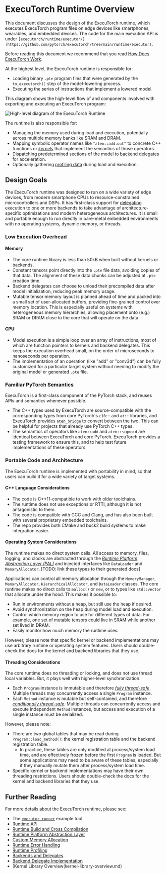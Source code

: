# ExecuTorch Runtime Overview

This document discusses the design of the ExecuTorch runtime, which executes
ExecuTorch program files on edge devices like smartphones, wearables, and
embedded devices. The code for the main execution API is under
`[executorch/runtime/executor/](https://github.com/pytorch/executorch/tree/main/runtime/executor)`.

Before reading this document we recommend that you read [How Does ExecuTorch
Work](intro-how-it-works.md).

At the highest level, the ExecuTorch runtime is responsible for:

* Loading binary `.pte` program files that were generated by the
  `to_executorch()` step of the model-lowering process.
* Executing the series of instructions that implement a lowered model.

This diagram shows the high-level flow of and components involved with exporting
and executing an ExecuTorch program:

![High-level diagram of the ExecuTorch
Runtime](/_static/img/runtime-overview-high-level.png)

The runtime is also responsible for:

* Managing the memory used during load and execution, potentially across
  multiple memory banks like SRAM and DRAM.
* Mapping symbolic operator names like `"aten::add.out"` to concrete C++
  functions or [_kernels_](kernel-library-overview.md) that implement the
  semantics of those operators.
* Dispatching predetermined sections of the model to [backend
  delegates](compiler-delegate-and-partitioner.md) for acceleration.
* Optionally gathering [profiling data](sdk-profiling.md) during load and
  execution.

## Design Goals

The ExecuTorch runtime was designed to run on a wide variety of edge devices,
from modern smartphone CPUs to resource-constrained microcontrollers and DSPs.
It has first-class support for
[delegating](compiler-delegate-and-partitioner.md) execution to one or more
backends to take advantage of architecture-specific optimizations and modern
heterogeneous architectures. It is small and portable enough to run directly in
bare-metal embedded environments with no operating systems, dynamic memory, or
threads.

### Low Execution Overhead

#### Memory

* The core runtime library is less than 50kB when built without kernels or
  backends.
* Constant tensors point directly into the `.pte` file data, avoiding copies of
  that data. The alignment of these data chunks can be adjusted at `.pte`
  creation time.
* Backend delegates can choose to unload their precompiled data after model
  initialization, reducing peak memory usage.
* Mutable tensor memory layout is planned ahead of time and packed into a small
  set of user-allocated buffers, providing fine-grained control over memory
  location. This is especially useful on systems with heterogeneous memory
  hierarchies, allowing placement onto (e.g.) SRAM or DRAM close to the core
  that will operate on the data.

#### CPU

* Model execution is a simple loop over an array of instructions, most of which
  are function pointers to kernels and backend delegates. This keeps the
  execution overhead small, on the order of microseconds to nanoseconds per
  operation.
* The implementation of an operation (like "add" or "conv3d") can be fully
  customized for a particular target system without needing to modify the
  original model or generated `.pte` file.

### Familiar PyTorch Semantics

ExecuTorch is a first-class component of the PyTorch stack, and reuses APIs and
semantics whenever possible.

* The C++ types used by ExecuTorch are source-compatible with the corresponding
  types from core PyTorch's `c10::` and `at::` libraries, and ExecuTorch
  provides
  [`aten_bridge`](https://github.com/pytorch/executorch/blob/main/extension/aten_util/aten_bridge.h)
  to convert between the two. This can be helpful for projects that already use
  PyTorch C++ types.
* The semantics of operators like `aten::add` and `aten::sigmoid` are identical
  between ExecuTorch and core PyTorch. ExecuTorch provides a testing framework
  to ensure this, and to help test future implementations of these operators.

### Portable Code and Architecture

The ExecuTorch runtime is implemented with portability in mind, so that users
can build it for a wide variety of target systems.

#### C++ Language Considerations

* The code is C++11-compatible to work with older toolchains.
* The runtime does not use exceptions or RTTI, although it is not antagonistic
  to them.
* The code is compatible with GCC and Clang, and has also been built with
  several proprietary embedded toolchains.
* The repo provides both CMake and buck2 build systems to make integration
  easier.

#### Operating System Considerations

The runtime makes no direct system calls. All access to memory, files, logging,
and clocks are abstracted through the [_Runtime Platform Abstraction Layer
(PAL)_](runtime-platform-abstraction-layer.md) and injected interfaces like
`DataLoader` and `MemoryAllocator`. [TODO: link these types to their generated
docs]

Applications can control all memory allocation through the `MemoryManager`,
`MemoryAllocator`, `HierarchicalAllocator`, and `DataLoader` classes. The core
runtime makes no direct calls to `malloc()` or `new`, or to types like
`std::vector` that allocate under the hood. This makes it possible to:

* Run in environments without a heap, but still use the heap if desired.
* Avoid synchronization on the heap during model load and execution.
* Control which memory region to use for different types of data. For example,
  one set of mutable tensors could live in SRAM while another set lived in DRAM.
* Easily monitor how much memory the runtime uses.

However, please note that specific kernel or backend implementations may use
arbitrary runtime or operating system features. Users should double-check the
docs for the kernel and backend libraries that they use.

#### Threading Considerations

The core runtime does no threading or locking, and does not use thread local
variables. But, it plays well with higher-level synchronization.

* Each `Program` instance is immutable and therefore _[fully
  thread-safe](https://faithlife.codes/blog/2008/03/degrees_of_thread_safety/#thread-safe)_.
  Multiple threads may concurrently access a single `Program` instance.
* Each `Method` instance is mutable but self-contained, and therefore
  _[conditionally
  thread-safe](https://faithlife.codes/blog/2008/03/degrees_of_thread_safety/#conditionally-thread-safe)_.
  Multiple threads can concurrently access and execute independent `Method`
  instances, but access and execution of a single instance must be serialized.

However, please note:

* There are two global tables that may be read during `Program::load_method()`:
  the kernel registration table and the backend registration table.
    * In practice, these tables are only modified at process/system load time,
      and are effectively frozen before the first `Program` is loaded. But some
      applications may need to be aware of these tables, especially if they
      manually mutate them after process/system load time.
* Specific kernel or backend implementations may have their own threading
  restrictions. Users should double-check the docs for the kernel and backend
  libraries that they use.

## Further Reading

For more details about the ExecuTorch runtime, please see:

* The
  [`executor_runner`](https://github.com/pytorch/executorch/blob/main/examples/executor_runner/executor_runner.cpp)
  example tool
* [Runtime API](runtime-api.md)
* [Runtime Build and Cross Compilation](runtime-build-and-cross-compilation.md)
* [Runtime Platform Abstraction Layer](runtime-platform-abstraction-layer.md)
* [Custom Memory Allocation](runtime-custom-memory-allocator.md)
* [Runtime Error Handling](runtime-error-handling.md)
* [Runtime Profiling](sdk-profiling.md)
* [Backends and Delegates](compiler-delegate-and-partitioner.md)
* [Backend Delegate Implementation](runtime-backend-delegate-implementation-and-linking.md)
* [Kernel Library Overview(kernel-library-overview.md)
